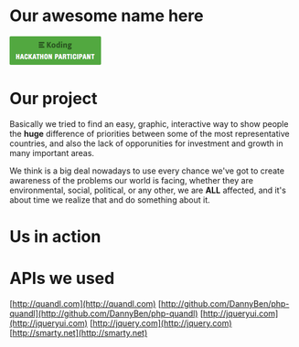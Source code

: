 
# Our awesome name here

[![Hackathon Bagde](/img/badge.png)](http://koding.com/Hackathon)

# Our project

Basically we tried to find an easy, graphic, interactive way to show people the **huge** difference of priorities between some of the most representative countries, and also the lack of opporunities for investment and growth in many important areas. 

We think is a big deal nowadays to use every chance we've got to create awareness of the problems our world is facing, whether they are environmental, social, political, or any other, we are **ALL** affected, and it's about time we realize that and do something about it. 

# Us in action


# APIs we used

[http://quandl.com](http://quandl.com)
[http://github.com/DannyBen/php-quandl](http://github.com/DannyBen/php-quandl)
[http://jqueryui.com](http://jqueryui.com)
[http://jquery.com](http://jquery.com)
[http://smarty.net](http://smarty.net)

